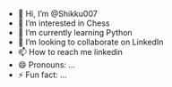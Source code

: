 - 👋 Hi, I’m @Shikku007
- 👀 I’m interested in Chess
- 🌱 I’m currently learning Python 
- 💞️ I’m looking to collaborate on LinkedIn 
- 📫 How to reach me linkedin 
- 😄 Pronouns: ...
- ⚡ Fun fact: ...

<!---
Shikku007/Shikku007 is a ✨ special ✨ repository because its `README.md` (this file) appears on your GitHub profile.
You can click the Preview link to take a look at your changes.
--->
